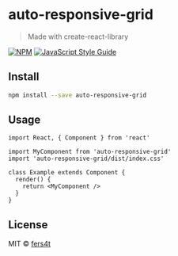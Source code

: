 # auto-responsive-grid

> Made with create-react-library

[![NPM](https://img.shields.io/npm/v/auto-responsive-grid.svg)](https://www.npmjs.com/package/auto-responsive-grid) [![JavaScript Style Guide](https://img.shields.io/badge/code_style-standard-brightgreen.svg)](https://standardjs.com)

## Install

```bash
npm install --save auto-responsive-grid
```

## Usage

```tsx
import React, { Component } from 'react'

import MyComponent from 'auto-responsive-grid'
import 'auto-responsive-grid/dist/index.css'

class Example extends Component {
  render() {
    return <MyComponent />
  }
}
```

## License

MIT © [fers4t](https://github.com/fers4t)
